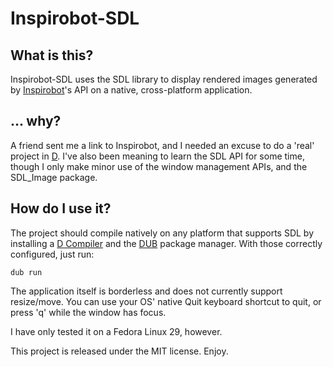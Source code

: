 # Inspirobot-SDL

## What is this?

Inspirobot-SDL uses the SDL library to display rendered images generated by
[Inspirobot]'s API on a native, cross-platform application.

[Inspirobot]: https://inspirobot.me/

## ... why?

A friend sent me a link to Inspirobot, and I needed an excuse to do a 'real'
project in [D]. I've also been meaning to learn the SDL API for some time, though I
only make minor use of the window management APIs, and the SDL_Image
package.

[D]: https://dlang.org/

## How do I use it?

The project should compile natively on any platform that supports SDL by installing
a [D Compiler] and the [DUB] package manager. With those correctly configured,
just run:

    dub run

The application itself is borderless and does not currently support resize/move. You
can use your OS' native Quit keyboard shortcut to quit, or press 'q' while the window
has focus.

[D Compiler]: https://dlang.org/download.html#dmd
[DUB]: https://dub.pm/

I have only tested it on a Fedora Linux 29, however.

This project is released under the MIT license. Enjoy.
